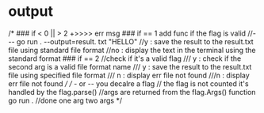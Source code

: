 # output

/*
	###	if < 0 || > 2 +>>>> err msg
	###	if == 1 add func if the flag is valid  //--- go run . --output=result.  txt "HELLO"
			//y : save the result to the result.txt file using standard file format
			//no : display the text in the terminal using the standard format
	###	if == 2
			//check if it's a valid flag
				/// y : check if the second arg is a valid file format name
				 	/// y : save the result to the result.txt file using specified file format
					/// n : display err file not found
				///n : display err file not found
	*/
	/*
			   - or -- you decalre a flag
			   // the flag is not counted it's handled by the flag.parse()
			   //args are returned from the flag.Args() function
		go run . //done
		one arg
		two args
	*/